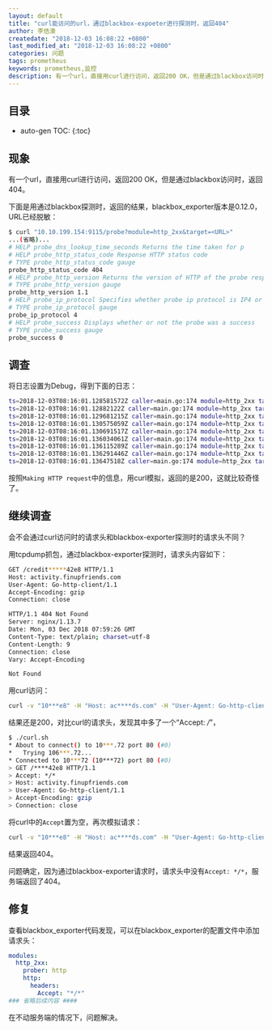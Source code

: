 ```yaml
---
layout: default
title: "curl能访问的url，通过blackbox-expoeter进行探测时，返回404"
author: 李佶澳
createdate: "2018-12-03 16:08:22 +0800"
last_modified_at: "2018-12-03 16:08:22 +0800"
categories: 问题
tags: prometheus
keywords: prometheus,监控
description: 有一个url，直接用curl进行访问，返回200 OK，但是通过blackbox访问时，返回404
---
```


## 目录
* auto-gen TOC:
{:toc}

## 现象

有一个url，直接用curl进行访问，返回200 OK，但是通过blackbox访问时，返回404。

下面是用通过blackbox探测时，返回的结果，blackbox_exporter版本是0.12.0，URL已经脱敏：

```bash
$ curl "10.10.199.154:9115/probe?module=http_2xx&target=<URL>"
...(省略)...
# HELP probe_dns_lookup_time_seconds Returns the time taken for p
# HELP probe_http_status_code Response HTTP status code
# TYPE probe_http_status_code gauge
probe_http_status_code 404
# HELP probe_http_version Returns the version of HTTP of the probe response
# TYPE probe_http_version gauge
probe_http_version 1.1
# HELP probe_ip_protocol Specifies whether probe ip protocol is IP4 or IP6
# TYPE probe_ip_protocol gauge
probe_ip_protocol 4
# HELP probe_success Displays whether or not the probe was a success
# TYPE probe_success gauge
probe_success 0
```

## 调查

将日志设置为Debug，得到下面的日志：

```bash
ts=2018-12-03T08:16:01.128581572Z caller=main.go:174 module=http_2xx target=<URL>/ level=debug msg="Beginning probe" probe=http timeout_seconds=9.5
ts=2018-12-03T08:16:01.12882122Z caller=main.go:174 module=http_2xx target=<URL>/ level=debug msg="Resolving target address" preferred_ip_protocol=ip6
ts=2018-12-03T08:16:01.129681215Z caller=main.go:174 module=http_2xx target=<URL>/ level=debug msg="Resolution with preferred IP protocol failed, attempting fallback protocol" fallback_protocol=ip4 err="address activity.finupfriends.com: no suitable address found"
ts=2018-12-03T08:16:01.130575059Z caller=main.go:174 module=http_2xx target=<URL>/ level=debug msg="Resolved target address" ip=106.75.95.72
ts=2018-12-03T08:16:01.130691517Z caller=main.go:174 module=http_2xx target=<URL>/ level=debug msg="Making HTTP request" url=http://[10<IP地址>72]/<URL> host=<域名>
ts=2018-12-03T08:16:01.136034061Z caller=main.go:174 module=http_2xx target=<URL>/ level=debug msg="Received HTTP response" status_code=404
ts=2018-12-03T08:16:01.136115289Z caller=main.go:174 module=http_2xx target=<URL>/ level=debug msg="Invalid HTTP response status code, wanted 2xx" status_code=404
ts=2018-12-03T08:16:01.136291446Z caller=main.go:174 module=http_2xx target=<URL>/ level=debug msg="Response timings for roundtrip" roundtrip=0 start=2018-12-03T16:16:01.130830436+08:00 dnsDone=2018-12-03T16:16:01.130830436+08:00 connectDone=2018-12-03T16:16:01.132190408+08:00 gotConn=2018-12-03T16:16:01.132217722+08:00 responseStart=2018-12-03T16:16:01.135956713+08:00 end=2018-12-03T16:16:01.135991688+08:00
ts=2018-12-03T08:16:01.13647518Z caller=main.go:174 module=http_2xx target=<URL>/ level=debug msg="Probe failed" duration_seconds=0.007791544
```

按照`Making HTTP request`中的信息，用curl模拟，返回的是200，这就比较奇怪了。

## 继续调查

会不会通过curl访问时的请求头和blackbox-exporter探测时的请求头不同？

用tcpdump抓包，通过blackbox-exporter探测时，请求头内容如下：

```bash
GET /credit*****42e8 HTTP/1.1
Host: activity.finupfriends.com
User-Agent: Go-http-client/1.1
Accept-Encoding: gzip
Connection: close

HTTP/1.1 404 Not Found
Server: nginx/1.13.7
Date: Mon, 03 Dec 2018 07:59:26 GMT
Content-Type: text/plain; charset=utf-8
Content-Length: 9
Connection: close
Vary: Accept-Encoding

Not Found
```

用curl访问：

```bash
curl -v "10***e8" -H "Host: ac****ds.com" -H "User-Agent: Go-http-client/1.1" -H "Accept-Encoding: gzip" -H "Connection: close" 
```

结果还是200，对比curl的请求头，发现其中多了一个“Accept: */*”，

```bash
$ ./curl.sh
* About to connect() to 10***.72 port 80 (#0)
*   Trying 106***.72...
* Connected to 10***72 (10***72) port 80 (#0)
> GET /****42e8 HTTP/1.1
> Accept: */*
> Host: activity.finupfriends.com
> User-Agent: Go-http-client/1.1
> Accept-Encoding: gzip
> Connection: close
```

将curl中的`Accept`置为空，再次模拟请求：

```bash
curl -v "10***e8" -H "Host: ac****ds.com" -H "User-Agent: Go-http-client/1.1" -H "Accept-Encoding: gzip" -H "Connection: close" -H "Accept: "
```

结果返回404。

问题确定，因为通过blackbox-exporter请求时，请求头中没有`Accept: */*`，服务端返回了404。

## 修复

查看blackbox_exporter代码发现，可以在blackbox_exporter的配置文件中添加请求头：

```yaml
modules:
  http_2xx:
    prober: http
    http:
      headers:
        Accept: "*/*"
### 省略后续内容 ####
```

在不动服务端的情况下，问题解决。
